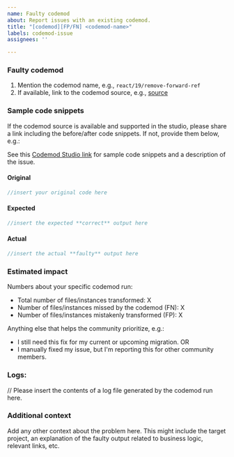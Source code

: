 ```yaml
---
name: Faulty codemod
about: Report issues with an existing codemod.
title: "[codemod][FP/FN] <codemod-name>"
labels: codemod-issue
assignees: ''

---
```



### Faulty codemod

1. Mention the codemod name, e.g., `react/19/remove-forward-ref`
2. If available, link to the codemod source, e.g., [source](https://github.com/reactjs/react-codemod/tree/master/transforms)

### Sample code snippets

If the codemod source is available and supported in the studio, please share a link including the before/after code snippets. If not, provide them below, e.g.:

See this [Codemod Studio link](https://go.codemod.com/faulty-codemod-demo) for sample code snippets and a description of the issue.

#### Original

```ts
//insert your original code here
```

#### Expected

```ts
//insert the expected **correct** output here
```

#### Actual

```ts
//insert the actual **faulty** output here
```

### Estimated impact
Numbers about your specific codemod run:

- Total number of files/instances transformed: X
- Number of files/instances missed by the codemod (FN): X
- Number of files/instances mistakenly transformed (FP): X

Anything else that helps the community prioritize, e.g.:
- I still need this fix for my current or upcoming migration.
OR
- I manually fixed my issue, but I'm reporting this for other community members.

### Logs:

// Please insert the contents of a log file generated by the codemod run here.

### Additional context
Add any other context about the problem here. This might include the target project, an explanation of the faulty output related to business logic, relevant links, etc.
